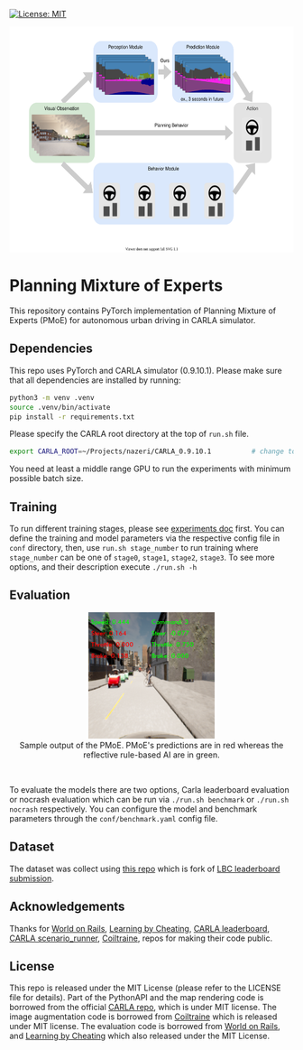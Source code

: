 [![License: MIT](https://img.shields.io/badge/License-MIT-yellow.svg)](https://opensource.org/licenses/MIT)

<!-- <div class="imgcap">
<img src="docs/PMoE_overview.svg" height="300" width="400">
<div class="thecap">Overview of PMoE architecture.</div>
</div> -->


<p align="center">
  <img src="docs/PMoE_overview.svg"  height="400" width="600"/>
</p>


<!-- <div class="imgcap">
<img src="docs/sample_result.png">
<div class="thecap"  style="text-align:justify;">Sample output of the PMoE. PMoE's predictions are in red whereas the reflective rule-based AI are in green</div>
</div>
 -->

# Planning Mixture of Experts
This repository contains PyTorch implementation of Planning Mixture of Experts (PMoE) for autonomous urban driving in CARLA simulator.

## Dependencies
This repo uses PyTorch and CARLA simulator (0.9.10.1). Please make sure that all dependencies are installed by running:
```bash
python3 -m venv .venv
source .venv/bin/activate
pip install -r requirements.txt
```
Please specify the CARLA root directory at the top of `run.sh` file.
```bash
export CARLA_ROOT=~/Projects/nazeri/CARLA_0.9.10.1          # change to where you installed CARLA
```
You need at least a middle range GPU to run the experiments with minimum possible batch size.

## Training
To run different training stages, please see [experiments doc](docs/experiments.md) first. You can define the 
training and model parameters via the respective config file 
in `conf` directory, then, use `run.sh stage_number` to run training where `stage_number` can be one of 
`stage0`, `stage1`, `stage2`, `stage3`. To see more options, and their description execute `./run.sh -h`

## Evaluation

<div align="center" style="display:inline-block">
  <img src="docs/sample_result.png"/><br>
  Sample output of the PMoE. PMoE's predictions are in red whereas the reflective rule-based AI are in green.
</div>

<p><br></p>

To evaluate the models there are two options, Carla leaderboard evaluation or nocrash evaluation which can 
be run via `./run.sh benchmark` or `./run.sh nocrash` respectively. You can configure the model and benchmark 
parameters through the `conf/benchmark.yaml` config file.

## Dataset
The dataset was collect using [this repo](https://github.com/mhnazeri/carla_data_collector) which is fork of [LBC leaderboard submission](https://github.com/bradyz/2020_CARLA_challenge).

## Acknowledgements
Thanks for [World on Rails](https://github.com/dotchen/WorldOnRails), [Learning by Cheating](https://github.com/dotchen/LearningByCheating),
[CARLA leaderboard](https://github.com/carla-simulator/leaderboard.git),
[CARLA scenario_runner](https://github.com/carla-simulator/scenario_runner.git),
[Coiltraine](https://github.com/felipecode/coiltraine), repos for making their code public.

## License
This repo is released under the MIT License (please refer to the LICENSE file for details). Part of the PythonAPI and the map rendering code is borrowed from the official [CARLA repo](https://github.com/carla-simulator/carla), which is under MIT license. 
The image augmentation code is borrowed from [Coiltraine](https://github.com/felipecode/coiltraine) which is released under MIT license.
The evaluation code is borrowed from [World on Rails](https://github.com/dotchen/WorldOnRails), and 
[Learning by Cheating](https://github.com/dotchen/LearningByCheating) which also released under the MIT License.


